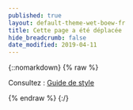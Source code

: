 ```yaml
---
published: true
layout: default-theme-wet-boew-fr
title: Cette page a été déplacée
hide_breadcrumb: false
date_modified: 2019-04-11
---
```

{::nomarkdown}
{% raw %}
<p>Consultez : <a href="../index-fr.html">Guide de style</a></p>
{% endraw %}
{:/}
